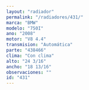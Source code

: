```yaml
---
layout: "radiador"
permalink: "/radiadores/431/"
marca: "BMW"
modelo: "750I"
ano: "2008"
motor: "V8 4.4"
transmision: "Automática"
parte: "438466"
clima: "Con clima"
alto: "24 3/16"
ancho: "18 13/16"
observaciones: ""
id: "431"
---
```


